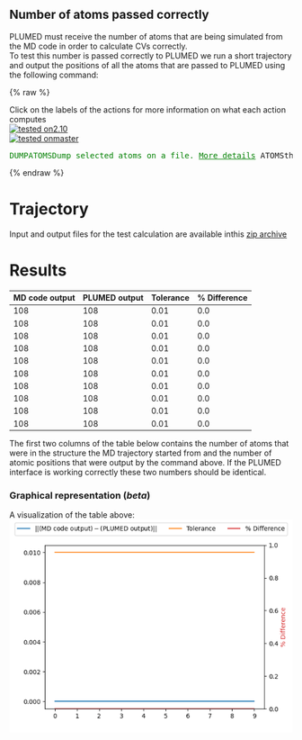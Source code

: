 Number of atoms passed correctly
--------------------------------

PLUMED must receive the number of atoms that are being simulated from the MD code in order to calculate CVs correctly.  
To test this number is passed correctly to PLUMED we run a short trajectory and output the positions of all the atoms 
that are passed to PLUMED using the following command:

{% raw %}
<div class="plumedInputContainer">
<div class="plumedpreheader">
<div class="headerInfo" id="value_details_working1.dat"> Click on the labels of the actions for more information on what each action computes </div>
<div class="containerBadge">
<div class="headerBadge"><a href="working1.dat.plumed.stderr"><img src="https://img.shields.io/badge/2.10-passing-green.svg" alt="tested on2.10" /></a></div>
<div class="headerBadge"><a href="working1.dat.plumed_master.stderr"><img src="https://img.shields.io/badge/master-passing-green.svg" alt="tested onmaster" /></a></div>
</div>
</div>
<pre class="plumedlisting">
<span class="plumedtooltip" style="color:green">DUMPATOMS<span class="right">Dump selected atoms on a file. <a href="https://www.plumed.org/doc-master/user-doc/html/DUMPATOMS" style="color:green">More details</a><i></i></span></span> <span class="plumedtooltip">ATOMS<span class="right">the atom indices whose positions you would like to print out<i></i></span></span>=<span class="plumedtooltip">@mdatoms<span class="right">refers to all the MD codes atoms but not PLUMEDs vatoms. <a href="https://www.plumed.org/doc-master/user-doc/html/specifying_atoms">Click here</a> for more information. <i></i></span></span> <span class="plumedtooltip">FILE<span class="right">file on which to output coordinates; extension is automatically detected<i></i></span></span>=plumed.xyz
</pre></div>

 {% endraw %} 

# Trajectory

Input and output files for the test calculation are available inthis [zip archive](basic_master.zip)

# Results

| MD code output | PLUMED output | Tolerance | % Difference | 
|:-------------|:--------------|:--------------|:--------------| 
| 108 | 108 | 0.01 | 0.0 |
| 108 | 108 | 0.01 | 0.0 |
| 108 | 108 | 0.01 | 0.0 |
| 108 | 108 | 0.01 | 0.0 |
| 108 | 108 | 0.01 | 0.0 |
| 108 | 108 | 0.01 | 0.0 |
| 108 | 108 | 0.01 | 0.0 |
| 108 | 108 | 0.01 | 0.0 |
| 108 | 108 | 0.01 | 0.0 |
| 108 | 108 | 0.01 | 0.0 |


The first two columns of the table below contains the number of atoms that were in the structure the MD trajectory started from and the number of atomic positions
that were output by the command above.  If the PLUMED interface is working correctly these two numbers should be identical. 


### Graphical representation (_beta_)
A visualization of the table above:  
![natoms_master](./natoms_master.png)
